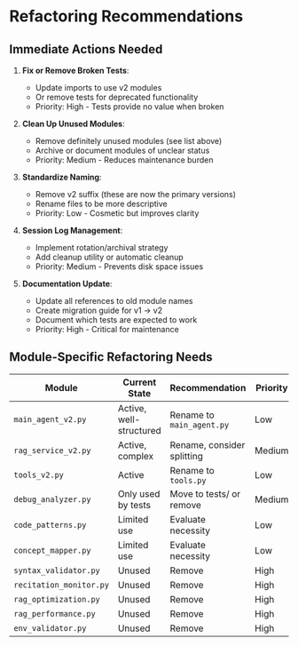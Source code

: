 # Refactoring Recommendations

## Immediate Actions Needed

1. **Fix or Remove Broken Tests**:
   - Update imports to use v2 modules
   - Or remove tests for deprecated functionality
   - Priority: High - Tests provide no value when broken

2. **Clean Up Unused Modules**:
   - Remove definitely unused modules (see list above)
   - Archive or document modules of unclear status
   - Priority: Medium - Reduces maintenance burden

3. **Standardize Naming**:
   - Remove v2 suffix (these are now the primary versions)
   - Rename files to be more descriptive
   - Priority: Low - Cosmetic but improves clarity

4. **Session Log Management**:
   - Implement rotation/archival strategy
   - Add cleanup utility or automatic cleanup
   - Priority: Medium - Prevents disk space issues

5. **Documentation Update**:
   - Update all references to old module names
   - Create migration guide for v1 → v2
   - Document which tests are expected to work
   - Priority: High - Critical for maintenance

## Module-Specific Refactoring Needs

| Module | Current State | Recommendation | Priority |
| ------ | ------------ | -------------- | -------- |
| `main_agent_v2.py` | Active, well-structured | Rename to `main_agent.py` | Low |
| `rag_service_v2.py` | Active, complex | Rename, consider splitting | Medium |
| `tools_v2.py` | Active | Rename to `tools.py` | Low |
| `debug_analyzer.py` | Only used by tests | Move to tests/ or remove | Medium |
| `code_patterns.py` | Limited use | Evaluate necessity | Low |
| `concept_mapper.py` | Limited use | Evaluate necessity | Low |
| `syntax_validator.py` | Unused | Remove | High |
| `recitation_monitor.py` | Unused | Remove | High |
| `rag_optimization.py` | Unused | Remove | High |
| `rag_performance.py` | Unused | Remove | High |
| `env_validator.py` | Unused | Remove | High |
